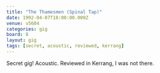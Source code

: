 ```yaml
---
title: "The Thamesmen (Spinal Tap)"
date: 1992-04-07T18:00:00.000Z
venue: v5604
categories: gig
board: 8
layout: gig
tags: [secret, acoustic, reviewed, kerrang]
---
```

Secret gig! Acoustic. Reviewed in Kerrang, I was not there.